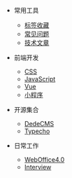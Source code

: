 * 常用工具
  * [标签收藏](tool/collection.md)
  * [常见问题](tool/problem.md)
  * [技术文章](tool/catalog.md)

* 前端开发
  * [CSS](frontend/css.md)
  * [JavaScript](frontend/javascript.md)
  * [Vue](frontend/vue/vue.md)
  * [小程序](frontend/xcx.md)

* 开源集合
  * [DedeCMS](osource/dedecms/catalog.md)
  * [Typecho](osource/typecho/catalog.md)

* 日常工作
  * [WebOffice4.0](work/yozo.md)
  * [Interview](work/interview.md)

<!-- * 健康生活
  * [2020年计划](home.md) -->
